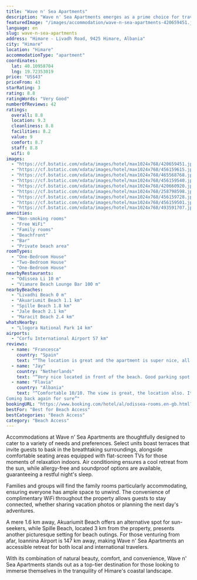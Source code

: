 ```yaml
---
title: "Wave n' Sea Apartments"
description: "Wave n' Sea Apartments emerges as a prime choice for travelers seeking a serene beachfront escape in Himare, positioned merely steps away from the pristine Livadhi Beach."
featuredImage: "/images/accommodation/wave-n-sea-apartments-420659451.jpg"
language: en
slug: wave-n-sea-apartments
address: "Himare - Livadh Road, 9425 Himare, Albania"
city: "Himare"
location: "Himare"
accommodationType: "apartment"
coordinates:
  lat: 40.10958704
  lng: 19.72353019
price: "US$43"
priceFrom: 43
starRating: 3
rating: 8.8
ratingWords: "Very Good"
numberOfReviews: 42
ratings:
  overall: 8.8
  location: 9.3
  cleanliness: 8.8
  facilities: 8.2
  value: 9
  comfort: 8.7
  staff: 8.8
  wifi: 0
images:
  - "https://cf.bstatic.com/xdata/images/hotel/max1024x768/420659451.jpg?k=ac37c3f977b17db2b621e6c778266c66ff80b181830872953802ab9002825b62&o=&hp=1"
  - "https://cf.bstatic.com/xdata/images/hotel/max1024x768/456159615.jpg?k=6685f459718bf340557d728ddc84402319ca7c4e9c8919b542999efb89444c25&o=&hp=1"
  - "https://cf.bstatic.com/xdata/images/hotel/max1024x768/465568768.jpg?k=3a629f2dc0d50c2d323af153610a7550ea862f6336d3063d42d1830c17f215c2&o=&hp=1"
  - "https://cf.bstatic.com/xdata/images/hotel/max1024x768/456159540.jpg?k=7d73a1736971e1269424542941d8b278a6ae6c5fd5fc2f28c0d4316f75ee95e8&o=&hp=1"
  - "https://cf.bstatic.com/xdata/images/hotel/max1024x768/420660920.jpg?k=a79e728522492d853d1fe20dfa0f71f3d0e5b52bb81c2b2aae352b8d6cb8eac1&o=&hp=1"
  - "https://cf.bstatic.com/xdata/images/hotel/max1024x768/258798598.jpg?k=3e5998ffa75d148a7e8834d8a9091704a19283868c9974ceea943fe1d8ef0b99&o=&hp=1"
  - "https://cf.bstatic.com/xdata/images/hotel/max1024x768/456159728.jpg?k=25bee7c5e54faa7f8a7ac6b48de124baf22a15b5ed475e4fcae34aa2d5b3ca1b&o=&hp=1"
  - "https://cf.bstatic.com/xdata/images/hotel/max1024x768/456159501.jpg?k=76697b154fbe3c6c840a81754f69ee6251c0d5315ca44511ab8447b4ad89aa09&o=&hp=1"
  - "https://cf.bstatic.com/xdata/images/hotel/max1024x768/493591707.jpg?k=4a9d7110b41d6c45f8cac3e2490b06eb66f4a76d77d27473b6f10258f8cbe348&o=&hp=1"
amenities:
  - "Non-smoking rooms"
  - "Free WiFi"
  - "Family rooms"
  - "Beachfront"
  - "Bar"
  - "Private beach area"
roomTypes:
  - "One-Bedroom House"
  - "Two-Bedroom House"
  - "One-Bedroom House"
nearbyRestaurants:
  - "Odissea Li 10 m"
  - "Viamare Beach Lounge Bar 100 m"
nearbyBeaches:
  - "Livadhi Beach 0 m"
  - "Akuariumit Beach 1.1 km"
  - "Spille Beach 1.8 km"
  - "Jale Beach 2.1 km"
  - "Maracit Beach 2.4 km"
whatsNearby:
  - "Llogora National Park 14 km"
airports:
  - "Corfu International Airport 57 km"
reviews:
  - name: "Francesca"
    country: "Spain"
    text: "“The location is great and the apartment is super nice, all perfect. Recommended”"
  - name: "Jay"
    country: "Netherlands"
    text: "“Very nice located in front of the beach. Good parking spot available.”"
  - name: "Flavia"
    country: "Albania"
    text: "“Comfortable 10/10. The view is great, the location also. It is only 50m far from beach. You have all you need inside dhe apartment, and also outside such as bar, restaurants, markets, parking, beach-beds. Highly recommend.
Coming back again for sure”"
bookingURL: "https://www.booking.com/hotel/al/odissea-rooms.en-gb.html?aid=8035640"
bestFor: "Best for Beach Access"
bestCategories: "Beach Access"
category: "Beach Access"
---
```


Accommodations at Wave n' Sea Apartments are thoughtfully designed to cater to a variety of needs and preferences. Select units boast terraces that invite guests to bask in the breathtaking surroundings, alongside comfortable seating areas equipped with flat-screen TVs for those moments of relaxation indoors. Air conditioning ensures a cool retreat from the sun, while allergy-free and soundproof options are available, guaranteeing a restful night's sleep.

Families and groups will find the family rooms particularly accommodating, ensuring everyone has ample space to unwind. The convenience of complimentary WiFi throughout the property allows guests to stay connected, whether sharing vacation photos or planning the next day's adventures.

A mere 1.6 km away, Akuariumit Beach offers an alternative spot for sun-seekers, while Spille Beach, located 3 km from the property, presents another picturesque setting for beach outings. For those venturing from afar, Ioannina Airport is 147 km away, making Wave n' Sea Apartments an accessible retreat for both local and international travelers.

With its combination of natural beauty, comfort, and convenience, Wave n' Sea Apartments stands out as a top-tier destination for those looking to immerse themselves in the tranquility of Himare's coastal landscape.